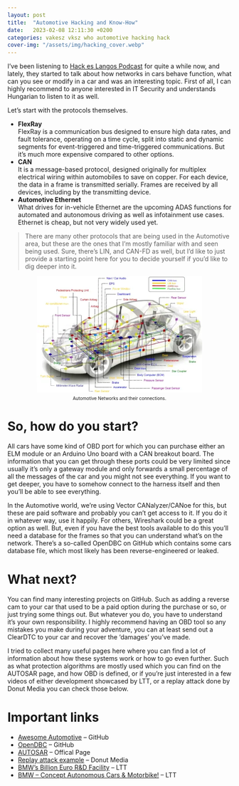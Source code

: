 ```yaml
---
layout: post
title:  "Automotive Hacking and Know-How"
date:   2023-02-08 12:11:30 +0200
categories: vakesz vksz who automotive hacking hack
cover-img: "/assets/img/hacking_cover.webp"
---
```


I’ve been listening to [Hack es Langos Podcast](https://hackeslangos.show/) for quite a while now, and lately, they started to talk about how networks in cars behave function, what can you see or modify in a car and was an interesting topic. First of all, I can highly recommend to anyone interested in IT Security and understands Hungarian to listen to it as well.

Let’s start with the protocols themselves.

 - **FlexRay**\
    FlexRay is a communication bus designed to ensure high data rates, and fault tolerance, operating on a time cycle, split into static and dynamic segments for event-triggered and time-triggered communications. But it’s much more expensive compared to other options.
 - **CAN**\
    It is a message-based protocol, designed originally for multiplex electrical wiring within automobiles to save on copper. For each device, the data in a frame is transmitted serially. Frames are received by all devices, including by the transmitting device.
 - **Automotive Ethernet**\
    What drives for in-vehicle Ethernet are the upcoming ADAS functions for automated and autonomous driving as well as infotainment use cases. Ethernet is cheap, but not very widely used yet.

>There are many other protocols that are being used in the Automotive area, but these are the ones that I’m mostly familiar with and seen being used. Sure, there’s LIN, and CAN-FD as well, but I’d like to just provide a starting point here for you to decide yourself if you’d like to dig deeper into it.

<p align="center">
<img src="../assets/img/network.webp"><br>
<font size="1px">Automotive Networks and their connections.</font>
</p>

# So, how do you start?

All cars have some kind of OBD port for which you can purchase either an ELM module or an Arduino Uno board with a CAN breakout board. The information that you can get through these ports could be very limited since usually it’s only a gateway module and only forwards a small percentage of all the messages of the car and you might not see everything. If you want to get deeper, you have to somehow connect to the harness itself and then you’ll be able to see everything.

In the Automotive world, we’re using Vector CANalyzer/CANoe for this, but these are paid software and probably you can’t get access to it. If you do it in whatever way, use it happily. For others, Wireshark could be a great option as well. But, even if you have the best tools available to do this you’ll need a database for the frames so that you can understand what’s on the network. There’s a so-called OpenDBC on GitHub which contains some cars database file, which most likely has been reverse-engineered or leaked.

# What next?

You can find many interesting projects on GitHub. Such as adding a reverse cam to your car that used to be a paid option during the purchase or so, or just trying some things out. But whatever you do, you have to understand it’s your own responsibility. I highly recommend having an OBD tool so any mistakes you make during your adventure, you can at least send out a ClearDTC to your car and recover the ‘damages’ you’ve made.

I tried to collect many useful pages here where you can find a lot of information about how these systems work or how to go even further. Such as what protection algorithms are mostly used which you can find on the AUTOSAR page, and how OBD is defined, or if you’re just interested in a few videos of either development showcased by LTT, or a replay attack done by Donut Media you can check those below.

# Important links
 - [Awesome Automotive](https://github.com/Marcin214/awesome-automotive) – GitHub
 - [OpenDBC](https://github.com/commaai/opendbc) – GitHub
 - [AUTOSAR](https://www.autosar.org/) – Offical Page
 - [Replay attack example](https://www.youtube.com/watch?v=myW2cxyOHEQ) – Donut Media
 - [BMW’s Billion Euro R&D Facility](https://www.youtube.com/watch?v=3In3u2QpSUE) – LTT
 - [BMW – Concept Autonomous Cars & Motorbike!](https://www.youtube.com/watch?v=PhSooO33Eus) – LTT
